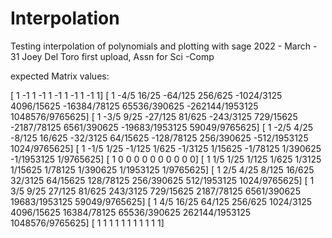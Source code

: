 # Interpolation
Testing interpolation of polynomials and plotting with sage
2022 - March - 31 Joey Del Toro 
first upload, Assn for Sci -Comp

expected Matrix values: 

[              1              -1               1              -1               1              -1               1              -1               1              -1               1]
[              1            -4/5           16/25         -64/125         256/625      -1024/3125      4096/15625    -16384/78125    65536/390625 -262144/1953125 1048576/9765625]
[              1            -3/5            9/25         -27/125          81/625       -243/3125       729/15625     -2187/78125     6561/390625  -19683/1953125   59049/9765625]
[              1            -2/5            4/25          -8/125          16/625        -32/3125        64/15625      -128/78125      256/390625    -512/1953125    1024/9765625]
[              1            -1/5            1/25          -1/125           1/625         -1/3125         1/15625        -1/78125        1/390625      -1/1953125       1/9765625]
[              1               0               0               0               0               0               0               0               0               0               0]
[              1             1/5            1/25           1/125           1/625          1/3125         1/15625         1/78125        1/390625       1/1953125       1/9765625]
[              1             2/5            4/25           8/125          16/625         32/3125        64/15625       128/78125      256/390625     512/1953125    1024/9765625]
[              1             3/5            9/25          27/125          81/625        243/3125       729/15625      2187/78125     6561/390625   19683/1953125   59049/9765625]
[              1             4/5           16/25          64/125         256/625       1024/3125      4096/15625     16384/78125    65536/390625  262144/1953125 1048576/9765625]
[              1               1               1               1               1               1               1               1               1               1               1]
